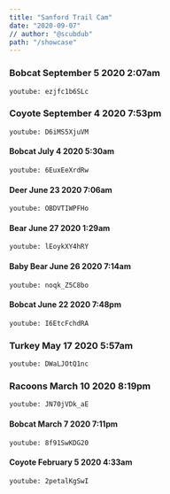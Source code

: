 ```yaml
---
title: "Sanford Trail Cam"
date: "2020-09-07"
// author: "@scubdub"
path: "/showcase"
---
```

### Bobcat   September 5 2020   2:07am

`youtube: ezjfc1b6SLc`

### Coyote  September 4 2020   7:53pm

`youtube: D6iMS5XjuVM`

#### Bobcat July 4 2020 5:30am


`youtube: 6EuxEeXrdRw`

#### Deer June 23 2020 7:06am

`youtube: OBDVTIWPFHo`

#### Bear June 27 2020 1:29am


`youtube: lEoykXY4hRY`

#### Baby Bear June 26 2020  7:14am


`youtube: noqk_Z5C8bo`

#### Bobcat June 22 2020  7:48pm


`youtube: I6EtcFchdRA`


### Turkey May 17 2020   5:57am

`youtube: DWaLJOtQ1nc`


### Racoons March 10 2020   8:19pm

`youtube: JN70jVDk_aE`


#### Bobcat March 7 2020 7:11pm


`youtube: 8f91SwKDG20`


#### Coyote February 5 2020 4:33am


`youtube: 2petalKgSwI`

